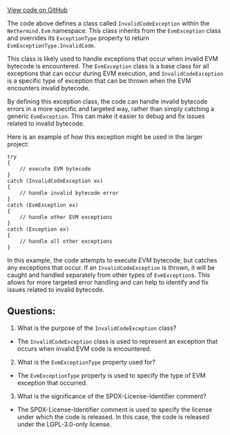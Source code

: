 [View code on GitHub](https://github.com/nethermindeth/nethermind/Nethermind.Evm/InvalidCodeException.cs)

The code above defines a class called `InvalidCodeException` within the `Nethermind.Evm` namespace. This class inherits from the `EvmException` class and overrides its `ExceptionType` property to return `EvmExceptionType.InvalidCode`. 

This class is likely used to handle exceptions that occur when invalid EVM bytecode is encountered. The `EvmException` class is a base class for all exceptions that can occur during EVM execution, and `InvalidCodeException` is a specific type of exception that can be thrown when the EVM encounters invalid bytecode. 

By defining this exception class, the code can handle invalid bytecode errors in a more specific and targeted way, rather than simply catching a generic `EvmException`. This can make it easier to debug and fix issues related to invalid bytecode.

Here is an example of how this exception might be used in the larger project:

```
try
{
    // execute EVM bytecode
}
catch (InvalidCodeException ex)
{
    // handle invalid bytecode error
}
catch (EvmException ex)
{
    // handle other EVM exceptions
}
catch (Exception ex)
{
    // handle all other exceptions
}
```

In this example, the code attempts to execute EVM bytecode, but catches any exceptions that occur. If an `InvalidCodeException` is thrown, it will be caught and handled separately from other types of `EvmException`s. This allows for more targeted error handling and can help to identify and fix issues related to invalid bytecode.
## Questions: 
 1. What is the purpose of the `InvalidCodeException` class?
- The `InvalidCodeException` class is used to represent an exception that occurs when invalid EVM code is encountered.

2. What is the `EvmExceptionType` property used for?
- The `EvmExceptionType` property is used to specify the type of EVM exception that occurred.

3. What is the significance of the SPDX-License-Identifier comment?
- The SPDX-License-Identifier comment is used to specify the license under which the code is released. In this case, the code is released under the LGPL-3.0-only license.